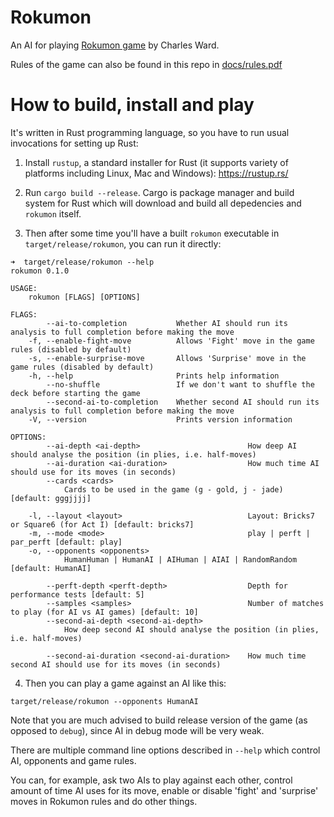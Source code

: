 # Rokumon

An AI for playing [Rokumon game](https://boardgamegeek.com/thread/2380440/wip-rokumon-2020-9-card-design-contest-contest-rea) by Charles Ward.

Rules of the game can also be found in this repo in [docs/rules.pdf](docs/rules.pdf)

# How to build, install and play

It's written in Rust programming language, so you have to run usual invocations for setting up Rust:

1. Install `rustup`, a standard installer for Rust (it supports variety of platforms including Linux, Mac and Windows):
https://rustup.rs/

2. Run `cargo build --release`. Cargo is package manager and build system for Rust which will download and build all depedencies and `rokumon` itself.

3. Then after some time you'll have a built `rokumon` executable in `target/release/rokumon`, you can run it directly:

```
➜  target/release/rokumon --help
rokumon 0.1.0

USAGE:
    rokumon [FLAGS] [OPTIONS]

FLAGS:
        --ai-to-completion           Whether AI should run its analysis to full completion before making the move
    -f, --enable-fight-move          Allows 'Fight' move in the game rules (disabled by default)
    -s, --enable-surprise-move       Allows 'Surprise' move in the game rules (disabled by default)
    -h, --help                       Prints help information
        --no-shuffle                 If we don't want to shuffle the deck before starting the game
        --second-ai-to-completion    Whether second AI should run its analysis to full completion before making the move
    -V, --version                    Prints version information

OPTIONS:
        --ai-depth <ai-depth>                        How deep AI should analyse the position (in plies, i.e. half-moves)
        --ai-duration <ai-duration>                  How much time AI should use for its moves (in seconds)
        --cards <cards>
            Cards to be used in the game (g - gold, j - jade) [default: gggjjjj]

    -l, --layout <layout>                            Layout: Bricks7 or Square6 (for Act I) [default: bricks7]
    -m, --mode <mode>                                play | perft | par_perft [default: play]
    -o, --opponents <opponents>
            HumanHuman | HumanAI | AIHuman | AIAI | RandomRandom [default: HumanAI]

        --perft-depth <perft-depth>                  Depth for performance tests [default: 5]
        --samples <samples>                          Number of matches to play (for AI vs AI games) [default: 10]
        --second-ai-depth <second-ai-depth>
            How deep second AI should analyse the position (in plies, i.e. half-moves)

        --second-ai-duration <second-ai-duration>    How much time second AI should use for its moves (in seconds)
```

4. Then you can play a game against an AI like this:

```
target/release/rokumon --opponents HumanAI
```

Note that you are much advised to build release version of the game (as opposed to `debug`), since AI in debug mode will be very weak.

There are multiple command line options described in `--help` which control AI, opponents and game rules.

You can, for example, ask two AIs to play against each other, control amount of time AI uses for its move, enable or disable 'fight' and 'surprise' moves in Rokumon rules and do other things.
